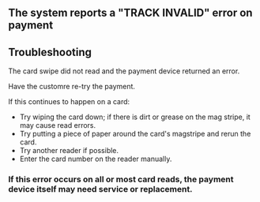 ## The system reports a "TRACK INVALID" error on payment

## Troubleshooting

The card swipe did not read and the payment device returned an error.

Have the customre re-try the payment.

If this continues to happen on a card:
* Try wiping the card down; if there is dirt or grease on the mag stripe, it may cause read errors.
* Try putting a piece of paper around the card's magstripe and rerun the card.
* Try another reader if possible.
* Enter the card number on the reader manually.


### If this error occurs on all or most card reads, the payment device itself may need service or replacement.
